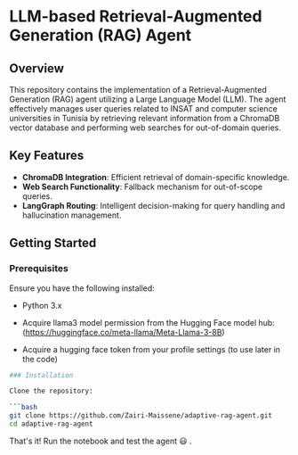 # LLM-based Retrieval-Augmented Generation (RAG) Agent

## Overview

This repository contains the implementation of a Retrieval-Augmented Generation (RAG) agent utilizing a Large Language Model (LLM). The agent effectively manages user queries related to INSAT and computer science universities in Tunisia by retrieving relevant information from a ChromaDB vector database and performing web searches for out-of-domain queries.

## Key Features

- **ChromaDB Integration**: Efficient retrieval of domain-specific knowledge.
- **Web Search Functionality**: Fallback mechanism for out-of-scope queries.
- **LangGraph Routing**: Intelligent decision-making for query handling and hallucination management.

## Getting Started

### Prerequisites

Ensure you have the following installed:

- Python 3.x

- Acquire llama3 model permission from the Hugging Face model hub:
(https://huggingface.co/meta-llama/Meta-Llama-3-8B)
- Acquire a hugging face token from your profile settings (to use later in the code)

```bash
### Installation

Clone the repository:

```bash
git clone https://github.com/Zairi-Maissene/adaptive-rag-agent.git
cd adaptive-rag-agent
```

That's it! Run the notebook and test the agent :smiley: .

